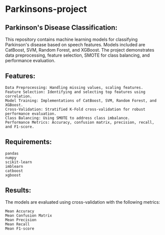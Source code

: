 # Parkinsons-project

## Parkinson's Disease Classification:

This repository contains machine learning models for classifying Parkinson's disease based on speech features. Models included are CatBoost, SVM, Random Forest, and XGBoost. The project demonstrates data 
preprocessing, feature selection, SMOTE for class balancing, and performance evaluation.


## Features:

    Data Preprocessing: Handling missing values, scaling features.  
    Feature Selection: Identifying and selecting top features using correlation.
    Model Training: Implementations of CatBoost, SVM, Random Forest, and XGBoost.
    Cross-Validation: Stratified K-Fold cross-validation for robust performance evaluation.
    Class Balancing: Using SMOTE to address class imbalance.
    Performance Metrics: Accuracy, confusion matrix, precision, recall, and F1-score.
    

## Requirements:

    pandas
    numpy
    scikit-learn
    imblearn
    catboost
    xgboost

## Results:

  The models are evaluated using cross-validation with the following metrics:
  
    Mean Accuracy
    Mean Confusion Matrix
    Mean Precision
    Mean Recall
    Mean F1-score
